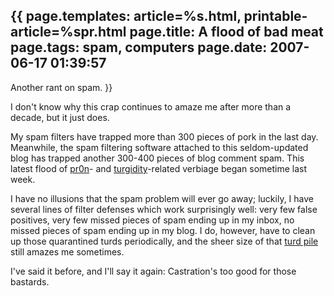{{
page.templates: article=%s.html, printable-article=%spr.html
page.title: A flood of bad meat
page.tags: spam, computers
page.date: 2007-06-17 01:39:57
---
Another rant on spam.
}}

I don't know why this crap continues to amaze me after more than a
decade, but it just does.

My spam filters have trapped more than 300 pieces of pork in the
last day. Meanwhile, the spam filtering software attached to this
seldom-updated blog has trapped another 300-400 pieces of blog
comment spam. This latest flood of
[pr0n][]- and
[turgidity][]-related
verbiage began sometime last week.

I have no illusions that the spam problem will ever go away;
luckily, I have several lines of filter defenses which work
surprisingly well: very few false positives, very few missed pieces
of spam ending up in my inbox, no missed pieces of spam ending up
in my blog. I do, however, have to clean up those quarantined turds
periodically, and the sheer size of that
[turd pile][] still amazes me
sometimes.

I've said it before, and I'll say it again: Castration's too good
for those bastards.

[pr0n]: http://en.wikipedia.org/wiki/Leet#Pr0n
[turgidity]: http://dictionary.reference.com/browse/turgid
[turd pile]: http://www.imdb.com/name/nm0385296/
